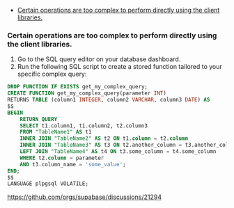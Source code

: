 - [Certain operations are too complex to perform directly using the client libraries.](#certain-operations-are-too-complex-to-perform-directly-using-the-client-libraries)

### Certain operations are too complex to perform directly using the client libraries.

1. Go to the SQL query editor on your database dashboard.
2. Run the following SQL script to create a stored function tailored to your specific complex query:

```sql
DROP FUNCTION IF EXISTS get_my_complex_query;
CREATE FUNCTION get_my_complex_query(parameter INT)
RETURNS TABLE (column1 INTEGER, column2 VARCHAR, column3 DATE) AS
$$
BEGIN
    RETURN QUERY
    SELECT t1.column1, t1.column2, t2.column3
    FROM "TableName1" AS t1
    INNER JOIN "TableName2" AS t2 ON t1.column = t2.column
    INNER JOIN "TableName3" AS t3 ON t2.another_column = t3.another_column
    LEFT JOIN "TableName4" AS t4 ON t3.some_column = t4.some_column
    WHERE t2.column = parameter
    AND t3.column_name = 'some_value';
END;
$$
LANGUAGE plpgsql VOLATILE;
```

https://github.com/orgs/supabase/discussions/21294
